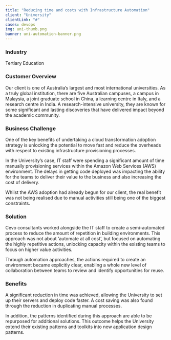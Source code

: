 ```yaml
---
title: "Reducing time and costs with Infrastructure Automation"
client: "University"
clientLink: "#"
cases: devops
img: uni-thumb.png
banner: uni-automation-banner.png
---
```

### Industry

Tertiary Education

### Customer Overview

Our client is one of Australia’s largest and most international universities. As a truly global institution, there are five Australian campuses, a campus in Malaysia, a joint graduate school in China, a learning centre in Italy, and a research centre in India. A research-intensive university, they are known for some significant and lasting discoveries that have delivered impact beyond the academic community.

### Business Challenge

One of the key benefits of undertaking a cloud transformation adoption strategy is unlocking the potential to move fast and reduce the overheads with respect to existing infrastructure provisioning processes.

In the University’s case, IT staff were spending a significant amount of time manually provisioning services within the Amazon Web Services (AWS) environment. The delays in getting code deployed was impacting the ability for the teams to deliver their value to the business and also increasing the cost of delivery.

Whilst the AWS adoption had already begun for our client, the real benefit was not being realised due to manual activities still being one of the biggest constraints.

### Solution

Cevo consultants worked alongside the IT staff to create a semi-automated process to reduce the amount of repetition in building environments.  This approach was not about ‘automate at all cost’, but focused on automating the highly repetitive actions, unlocking capacity within the existing teams to focus on higher value activities.

Through automation approaches, the actions required to create an environment became explicitly clear, enabling a whole new level of collaboration between teams to review and identify opportunities for reuse.

### Benefits

A significant reduction in time was achieved, allowing the University to set up their servers and deploy code faster. A cost saving was also found through the reduction in duplicating manual processes.

In addition, the patterns identified during this approach are able to be repurposed for additional solutions. This outcome helps the University extend their existing patterns and toolkits into new application design patterns.
